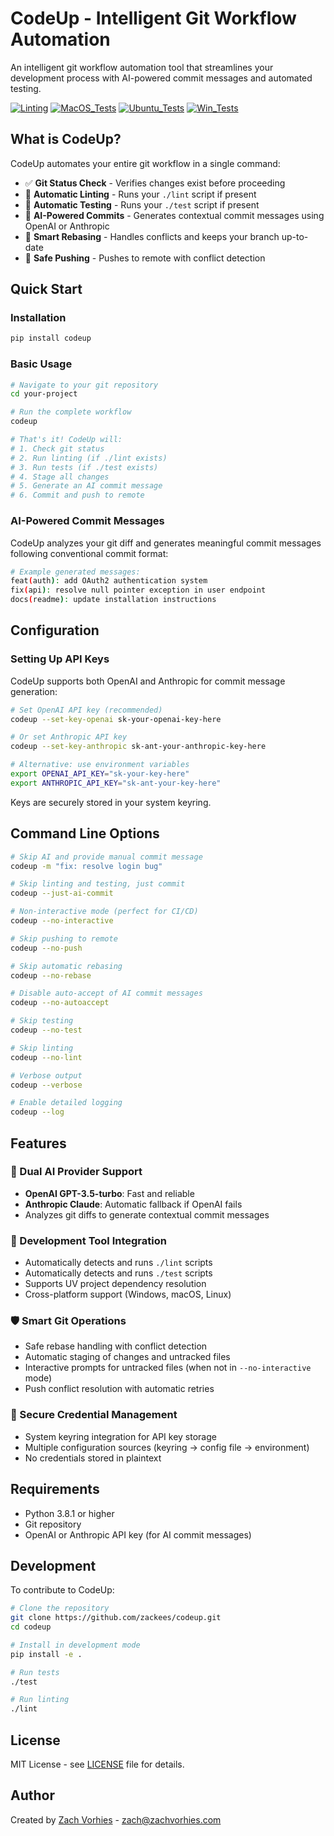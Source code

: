 # CodeUp - Intelligent Git Workflow Automation

An intelligent git workflow automation tool that streamlines your development process with AI-powered commit messages and automated testing.

[![Linting](../../actions/workflows/lint.yml/badge.svg)](../../actions/workflows/lint.yml)
[![MacOS_Tests](../../actions/workflows/push_macos.yml/badge.svg)](../../actions/workflows/push_macos.yml)
[![Ubuntu_Tests](../../actions/workflows/push_ubuntu.yml/badge.svg)](../../actions/workflows/push_ubuntu.yml)
[![Win_Tests](../../actions/workflows/push_win.yml/badge.svg)](../../actions/workflows/push_win.yml)

## What is CodeUp?

CodeUp automates your entire git workflow in a single command:
- ✅ **Git Status Check** - Verifies changes exist before proceeding
- 🧹 **Automatic Linting** - Runs your `./lint` script if present
- 🧪 **Automatic Testing** - Runs your `./test` script if present
- 📝 **AI-Powered Commits** - Generates contextual commit messages using OpenAI or Anthropic
- 🔄 **Smart Rebasing** - Handles conflicts and keeps your branch up-to-date
- 🚀 **Safe Pushing** - Pushes to remote with conflict detection

## Quick Start

### Installation

```bash
pip install codeup
```

### Basic Usage

```bash
# Navigate to your git repository
cd your-project

# Run the complete workflow
codeup

# That's it! CodeUp will:
# 1. Check git status
# 2. Run linting (if ./lint exists)
# 3. Run tests (if ./test exists)
# 4. Stage all changes
# 5. Generate an AI commit message
# 6. Commit and push to remote
```

### AI-Powered Commit Messages

CodeUp analyzes your git diff and generates meaningful commit messages following conventional commit format:

```bash
# Example generated messages:
feat(auth): add OAuth2 authentication system
fix(api): resolve null pointer exception in user endpoint
docs(readme): update installation instructions
```

## Configuration

### Setting Up API Keys

CodeUp supports both OpenAI and Anthropic for commit message generation:

```bash
# Set OpenAI API key (recommended)
codeup --set-key-openai sk-your-openai-key-here

# Or set Anthropic API key
codeup --set-key-anthropic sk-ant-your-anthropic-key-here

# Alternative: use environment variables
export OPENAI_API_KEY="sk-your-key-here"
export ANTHROPIC_API_KEY="sk-ant-your-key-here"
```

Keys are securely stored in your system keyring.

## Command Line Options

```bash
# Skip AI and provide manual commit message
codeup -m "fix: resolve login bug"

# Skip linting and testing, just commit
codeup --just-ai-commit

# Non-interactive mode (perfect for CI/CD)
codeup --no-interactive

# Skip pushing to remote
codeup --no-push

# Skip automatic rebasing
codeup --no-rebase

# Disable auto-accept of AI commit messages
codeup --no-autoaccept

# Skip testing
codeup --no-test

# Skip linting
codeup --no-lint

# Verbose output
codeup --verbose

# Enable detailed logging
codeup --log
```

## Features

### 🤖 Dual AI Provider Support
- **OpenAI GPT-3.5-turbo**: Fast and reliable
- **Anthropic Claude**: Automatic fallback if OpenAI fails
- Analyzes git diffs to generate contextual commit messages

### 🔧 Development Tool Integration
- Automatically detects and runs `./lint` scripts
- Automatically detects and runs `./test` scripts
- Supports UV project dependency resolution
- Cross-platform support (Windows, macOS, Linux)

### 🛡️ Smart Git Operations
- Safe rebase handling with conflict detection
- Automatic staging of changes and untracked files
- Interactive prompts for untracked files (when not in `--no-interactive` mode)
- Push conflict resolution with automatic retries

### 🔐 Secure Credential Management
- System keyring integration for API key storage
- Multiple configuration sources (keyring → config file → environment)
- No credentials stored in plaintext

## Requirements

- Python 3.8.1 or higher
- Git repository
- OpenAI or Anthropic API key (for AI commit messages)

## Development

To contribute to CodeUp:

```bash
# Clone the repository
git clone https://github.com/zackees/codeup.git
cd codeup

# Install in development mode
pip install -e .

# Run tests
./test

# Run linting
./lint
```

## License

MIT License - see [LICENSE](LICENSE) file for details.

## Author

Created by [Zach Vorhies](https://github.com/zackees) - zach@zachvorhies.com
